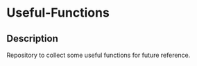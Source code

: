 # Useful-Functions

## Description
Repository to collect some useful functions for future reference.
